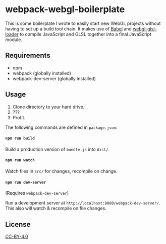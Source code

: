 # webpack-webgl-boilerplate

This is some boilerplate I wrote to easily start new WebGL projects without having to set up a build
tool chain. It makes use of [Babel](https://github.com/babel/babel-loader) and
[webgl-glsl-loader](https://github.com/grieve/webpack-glsl-loader) to compile JavaScript and GLSL
together into a final JavaScript module.

## Requirements

* npm
* webpack (globally installed)
* webpack-dev-server (globally installed)

## Usage

1) Clone directory to your hard drive.
2) ???
3) Profit.

The following commands are defined in `package.json`:

#### `npm run build`

Build a production version of `bundle.js` into `dist/`.

#### `npm run watch`

Watch files in `src/` for changes, recompile on change.

#### `npm run dev-server`
(Requires `webpack-dev-server`)

Run a development server at `http://localhost:8080/webpack-dev-server/`. This also will watch & recompile on file changes.

## License
[CC-BY-4.0](https://creativecommons.org/licenses/by/4.0/)
